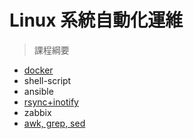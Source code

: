 # Linux 系統自動化運維

> 課程綱要
- [docker](https://github.com/oxolll/Linux/tree/Linux%E7%B3%BB%E7%B5%B1%E8%87%AA%E5%8B%95%E5%8C%96%E9%81%8B%E7%B6%AD/Docker)
- shell-script
- ansible
- [rsync+inotify](https://github.com/oxolll/Linux/tree/Linux%E7%B3%BB%E7%B5%B1%E8%87%AA%E5%8B%95%E5%8C%96%E9%81%8B%E7%B6%AD/rsync%2Binotify)
- zabbix
- [awk, grep, sed]()
